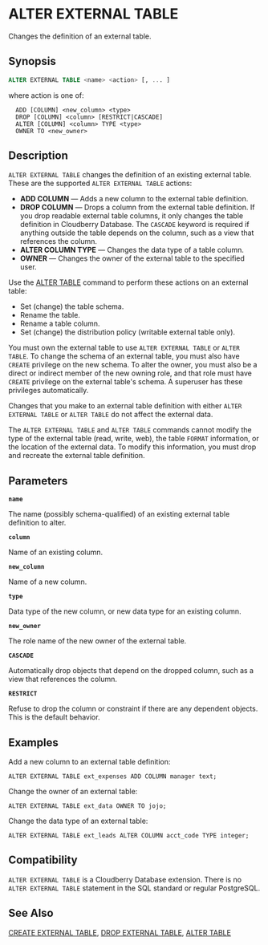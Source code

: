 # ALTER EXTERNAL TABLE

Changes the definition of an external table.

## Synopsis

```sql
ALTER EXTERNAL TABLE <name> <action> [, ... ]
```

where action is one of:

```
  ADD [COLUMN] <new_column> <type>
  DROP [COLUMN] <column> [RESTRICT|CASCADE]
  ALTER [COLUMN] <column> TYPE <type>
  OWNER TO <new_owner>
```

## Description

`ALTER EXTERNAL TABLE` changes the definition of an existing external table. These are the supported `ALTER EXTERNAL TABLE` actions:

-   **ADD COLUMN** — Adds a new column to the external table definition.
-   **DROP COLUMN** — Drops a column from the external table definition. If you drop readable external table columns, it only changes the table definition in Cloudberry Database. The `CASCADE` keyword is required if anything outside the table depends on the column, such as a view that references the column.
-   **ALTER COLUMN TYPE** — Changes the data type of a table column.
-   **OWNER** — Changes the owner of the external table to the specified user.

Use the [ALTER TABLE](/docs/sql-statements/sql-statement-alter-table.md) command to perform these actions on an external table:

-   Set (change) the table schema.
-   Rename the table.
-   Rename a table column.
-   Set (change) the distribution policy (writable external table only).

You must own the external table to use `ALTER EXTERNAL TABLE` or `ALTER TABLE`. To change the schema of an external table, you must also have `CREATE` privilege on the new schema. To alter the owner, you must also be a direct or indirect member of the new owning role, and that role must have `CREATE` privilege on the external table's schema. A superuser has these privileges automatically.

Changes that you make to an external table definition with either `ALTER EXTERNAL TABLE` or `ALTER TABLE` do not affect the external data.

The `ALTER EXTERNAL TABLE` and `ALTER TABLE` commands cannot modify the type of the external table (read, write, web), the table `FORMAT` information, or the location of the external data. To modify this information, you must drop and recreate the external table definition.

## Parameters

**`name`**

The name (possibly schema-qualified) of an existing external table definition to alter.

**`column`**

Name of an existing column.

**`new_column`**

Name of a new column.

**`type`**

Data type of the new column, or new data type for an existing column.

**`new_owner`**

The role name of the new owner of the external table.

**`CASCADE`**

Automatically drop objects that depend on the dropped column, such as a view that references the column.

**`RESTRICT`**

Refuse to drop the column or constraint if there are any dependent objects. This is the default behavior.

## Examples

Add a new column to an external table definition:

```
ALTER EXTERNAL TABLE ext_expenses ADD COLUMN manager text;
```

Change the owner of an external table:

```
ALTER EXTERNAL TABLE ext_data OWNER TO jojo;
```

Change the data type of an external table:

```
ALTER EXTERNAL TABLE ext_leads ALTER COLUMN acct_code TYPE integer;
```

## Compatibility

`ALTER EXTERNAL TABLE` is a Cloudberry Database extension. There is no `ALTER EXTERNAL TABLE` statement in the SQL standard or regular PostgreSQL.

## See Also

[CREATE EXTERNAL TABLE](/docs/sql-statements/sql-statement-create-external-table.md), [DROP EXTERNAL TABLE](/docs/sql-statements/sql-statement-drop-external-table.md), [ALTER TABLE](/docs/sql-statements/sql-statement-alter-table.md)



